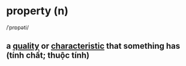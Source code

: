 # property (n)

/ˈprɒpəti/

## a [quality](quality-n.md#a-feature-of-somebodysomething-especially-one-that-makes-them-different-from-somebodysomething-else-phẩm-chất) or [characteristic](characteristic-n.md#a-typical-feature-or-quality-that-somethingsomebody-has-đặc-điểm) that something has (tính chất; thuộc tính)